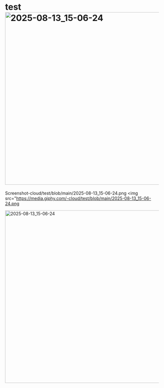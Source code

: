 # test<img width="644" height="565" alt="2025-08-13_15-06-24" src="https://github.com/user-attachments/assets/360b84de-6c3f-48cb-82cb-feeeadd8e29d" />
Screenshot-cloud/test/blob/main/2025-08-13_15-06-24.png
<img src="https://media.giphy.com/-cloud/test/blob/main/2025-08-13_15-06-24.png

<img width="644" height="565" alt="2025-08-13_15-06-24" src="https://github.com/user-attachments/assets/3ce0ef1f-52a2-40bc-bf9e-92ca8e0c1ba3" />
